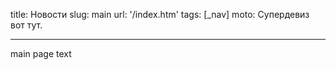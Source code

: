 title: Новости
slug: main
url: '/index.htm'
tags: [_nav]
moto: Супердевиз вот тут.

---

main page text
